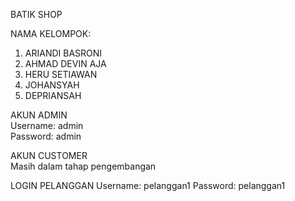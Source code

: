 BATIK SHOP  

NAMA KELOMPOK:  
1. ARIANDI BASRONI  
2. AHMAD DEVIN AJA
3. HERU SETIAWAN
4. JOHANSYAH
5. DEPRIANSAH  
  
AKUN ADMIN  
Username: admin  
Password: admin  

AKUN CUSTOMER  
Masih dalam tahap pengembangan  

LOGIN PELANGGAN
Username: pelanggan1
Password: pelanggan1

